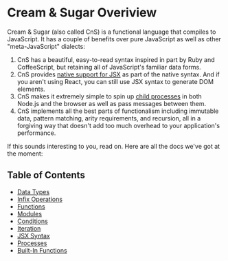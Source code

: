 # Cream & Sugar Overiview

Cream & Sugar (also called CnS) is a functional language that compiles to JavaScript. It has a couple of benefits over pure JavaScript as well as other "meta-JavaScript" dialects:

1. CnS has a beautiful, easy-to-read syntax inspired in part by Ruby and CoffeeScript, but retaining all of JavaScript's familiar data forms.
2. CnS provides [native support for JSX](./jsx.md) as part of the native syntax. And if you aren't using React, you can still use JSX syntax to generate DOM elements.
3. CnS makes it extremely simple to spin up [child processes](./processes.md) in both Node.js and the browser as well as pass messages between them.
4. CnS implements all the best parts of functionalism including immutable data, pattern matching, arity requirements, and recursion, all in a forgiving way that doesn't add too much overhead to your application's performance.

If this sounds interesting to you, read on. Here are all the docs we've got at the moment:

## Table of Contents

- [Data Types](datatypes.md)
- [Infix Operations](operations.md)
- [Functions](functions.md)
- [Modules](modules.md)
- [Conditions](conditions.md)
- [Iteration](iteration.md)
- [JSX Syntax](jsx.md)
- [Processes](processes.md)
- [Built-In Functions](bifs.md)
